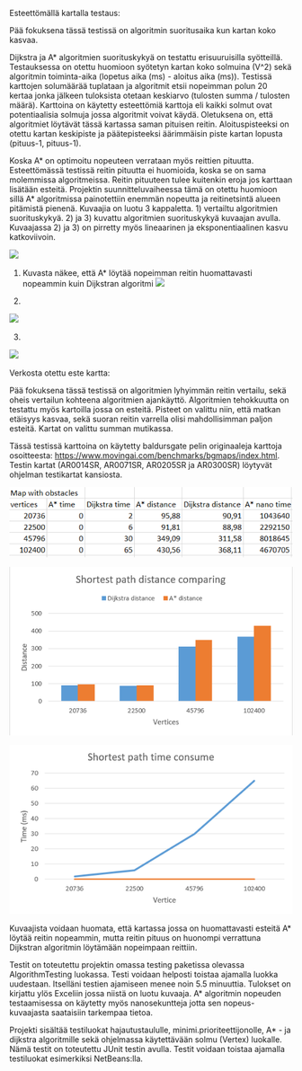 Esteettömällä kartalla testaus:

Pää fokuksena tässä testissä on algoritmin suoritusaika kun kartan koko kasvaa.

Dijkstra ja A* algoritmien suorituskykyä on testattu erisuuruisilla syötteillä. Testauksessa on otettu huomioon syötetyn kartan koko solmuina (V^2) sekä algoritmin toiminta-aika (lopetus aika (ms) - aloitus aika (ms)). Testissä karttojen solumäärää tuplataan ja algoritmit etsii nopeimman polun 20 kertaa jonka jälkeen tuloksista otetaan keskiarvo (tulosten summa / tulosten määrä). Karttoina on käytetty esteettömiä karttoja eli kaikki solmut ovat potentiaalisia solmuja jossa algoritmit voivat käydä. Oletuksena on, että algoritmiet löytävät tässä kartassa saman pituisen reitin. Aloituspisteeksi on otettu kartan keskipiste ja päätepisteeksi äärimmäisin piste kartan lopusta (pituus-1, pituus-1). 

Koska A* on optimoitu nopeuteen verrataan myös reittien pituutta. Esteettömässä testissä reitin pituutta ei huomioida, koska se on sama molemmissa algoritmeissa. Reitin pituuteen tulee kuitenkin eroja jos karttaan lisätään esteitä. Projektin suunnitteluvaiheessa tämä on otettu huomioon sillä A* algoritmissa painotettiin enemmän nopeutta ja reitinetsintä alueen pitämistä pienenä.
Kuvaajia on luotu 3 kappaletta. 1) vertailtu algoritmien suorituskykyä. 2) ja 3) kuvattu algoritmien suorituskykyä kuvaajan avulla. Kuvaajassa 2) ja 3) on pirretty myös lineaarinen ja eksponentiaalinen kasvu katkoviivoin.

![](/dokumentaatio/kuvat/esteet%C3%B6n%20kartta/MapNoObstacleTable.PNG)

1) Kuvasta näkee, että A* löytää nopeimman reitin huomattavasti nopeammin kuin Dijkstran algoritmi
![](/dokumentaatio/kuvat/esteet%C3%B6n%20kartta/AstarDijkstraCompareTime.PNG)

2)
![](/dokumentaatio/kuvat/esteet%C3%B6n%20kartta/DijkstraTime.PNG)

3)
![](/dokumentaatio/kuvat/esteet%C3%B6n%20kartta/AstarTime.PNG)



Verkosta otettu este kartta:

Pää fokuksena tässä testissä on algoritmien lyhyimmän reitin vertailu, sekä oheis vertailun kohteena algoritmien ajankäyttö.
Algoritmien tehokkuutta on testattu myös kartoilla jossa on esteitä. Pisteet on valittu niin, että matkan etäisyys kasvaa, sekä suoran reitin varrella olisi mahdollisimman paljon esteitä. Kartat on valittu summan mutikassa.

Tässä testissä karttoina on käytetty baldursgate pelin originaaleja karttoja osoitteesta: https://www.movingai.com/benchmarks/bgmaps/index.html. Testin kartat (AR0014SR, AR0071SR, AR0205SR ja AR0300SR) löytyvät ohjelman testikartat kansiosta.

![](/dokumentaatio/kuvat/este%20kartta/MapObstacleTable.PNG)

![](/dokumentaatio/kuvat/este%20kartta/ShortestPathCompare.PNG)

![](/dokumentaatio/kuvat/este%20kartta/ObstacleTimeConsume.PNG)

Kuvaajista voidaan huomata, että kartassa jossa on huomattavasti esteitä A* löytää reitin nopeammin, mutta reitin pituus on huonompi verrattuna Dijkstran algoritmin löytämään nopeimpaan reittiin. 

Testit on toteutettu projektin omassa testing paketissa olevassa AlgorithmTesting luokassa. Testi voidaan helposti toistaa ajamalla luokka uudestaan. Itselläni testien ajamiseen menee noin 5.5 minuuttia.
Tulokset on kirjattu ylös Exceliin jossa niistä on luotu kuvaaja. A* algoritmin nopeuden testaamisessa on käytetty myös nanosekuntteja jotta sen nopeus-kuvaajasta saataisiin tarkempaa tietoa.

Projekti sisältää testiluokat hajautustaululle, minimi.prioriteettijonolle, A* - ja dijkstra algoritmille sekä ohjelmassa käytettävään solmu (Vertex) luokalle. Nämä testit on toteutettu JUnit testin avulla.
Testit voidaan toistaa ajamalla testiluokat esimerkiksi NetBeans:lla.
